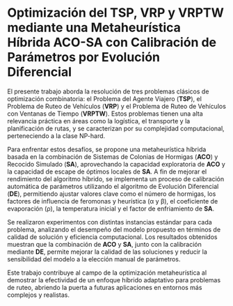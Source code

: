 # Optimización del TSP, VRP y VRPTW mediante una Metaheurística Híbrida ACO-SA con Calibración de Parámetros por Evolución Diferencial

El presente trabajo aborda la resolución de tres problemas clásicos de optimización combinatoria: el Problema del Agente Viajero (**TSP**), el Problema de Ruteo de Vehículos (**VRP**) y el Problema de Ruteo de Vehículos con Ventanas de Tiempo (**VRPTW**). Estos problemas tienen una alta relevancia práctica en áreas como la logística, el transporte y la planificación de rutas, y se caracterizan por su complejidad computacional, perteneciendo a la clase NP-hard.

Para enfrentar estos desafíos, se propone una metaheurística híbrida basada en la combinación de Sistemas de Colonias de Hormigas (**ACO**) y Recocido Simulado (**SA**), aprovechando la capacidad exploratoria de **ACO** y la capacidad de escape de óptimos locales de **SA**. A fin de mejorar el rendimiento del algoritmo híbrido, se implementa un proceso de calibración automática de parámetros utilizando el algoritmo de Evolución Diferencial (**DE**), permitiendo ajustar valores clave como el número de hormigas, los factores de influencia de feromonas y heurística (α y β), el coeficiente de evaporación (ρ), la temperatura inicial y el factor de enfriamiento de **SA**.

Se realizaron experimentos con distintas instancias estándar para cada problema, analizando el desempeño del modelo propuesto en términos de calidad de solución y eficiencia computacional. Los resultados obtenidos muestran que la combinación de **ACO** y **SA**, junto con la calibración mediante **DE**, permite mejorar la calidad de las soluciones y reducir la sensibilidad del modelo a la elección manual de parámetros.

Este trabajo contribuye al campo de la optimización metaheurística al demostrar la efectividad de un enfoque híbrido adaptativo para problemas de ruteo, abriendo la puerta a futuras aplicaciones en entornos más complejos y realistas.
